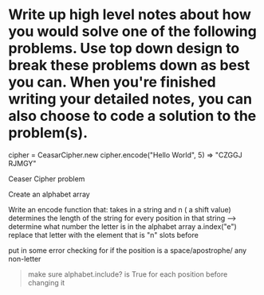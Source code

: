 #  Write up high level notes about how you would solve one of the following problems. Use top down design to break these problems down as best you can. When you're finished writing your detailed notes, you can also choose to code a solution to the problem(s).

cipher = CeasarCipher.new
cipher.encode("Hello World", 5)
=> "CZGGJ RJMGY"

Ceaser Cipher problem

Create an alphabet array

Write an encode function that:
takes in a string and n ( a shift value)
determines the length of the string
  for every position in that string -->
determine what number the letter is in the alphabet array a.index("e")
replace that letter with the element that is "n" slots before

put in some error checking for if the position is a space/apostrophe/ any non-letter
> make sure alphabet.include? is True for each position before changing it
